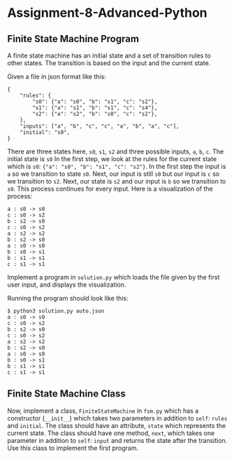 # Assignment-8-Advanced-Python

## Finite State Machine Program

A finite state machine has an initial state and a set of transition rules to
other states.  The transition is based on the input and the current state.

Given a file in json format like this:

```
{
    "rules": {
        "s0": {"a": "s0", "b": "s1", "c": "s2"},
        "s1": {"a": "s1", "b": "s1", "c": "s4"},
        "s2": {"a": "s2", "b": "s0", "c": "s2"},
    },
    "inputs": ["a", "b", "c", "c", "a", "b", "a", "c"],
    "initial": "s0",
}
```

There are three states here, `s0`, `s1`, `s2` and three possible inputs,
`a`, `b`, `c`.  The initial state is `s0`  In the first step, we look
at the rules for the current state which is `s0`: `{"a": "s0", "b": "s1", "c": "s2"}`.
In the first step the input is `a` so we transition to state `s0`.  Next, our
input is still `s0` but our input is `c` so we transition to `s2`.  Next, our
state is `s2` and our input is `b` so we transition to `s0`.  This process continues
for every input.  Here is a visualization of the process:

```
a : s0 -> s0
c : s0 -> s2
b : s2 -> s0
c : s0 -> s2
a : s2 -> s2
b : s2 -> s0
a : s0 -> s0
b : s0 -> s1
b : s1 -> s1
c : s1 -> s1
```

Implement a program in `solution.py` which loads the file given by the first
user input, and displays the visualization.

Running the program should look like this:

```
$ python3 solution.py auto.json
a : s0 -> s0
c : s0 -> s2
b : s2 -> s0
c : s0 -> s2
a : s2 -> s2
b : s2 -> s0
a : s0 -> s0
b : s0 -> s1
b : s1 -> s1
c : s1 -> s1
```

## Finite State Machine Class

Now, implement a class, `FiniteStateMachine` in `fsm.py` which has
a constructor (`__init__`) which takes two parameters in addition to `self`:
`rules` and `initial`.  The class should have an attribute, `state` which
represents the current state.  The class should have one method, `next`, which
takes one parameter in addition to `self`: `input` and returns the state after
the transition.  Use this class to implement the first program.
